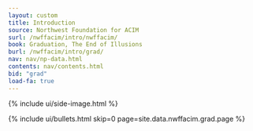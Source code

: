 ```yaml
---
layout: custom
title: Introduction
source: Northwest Foundation for ACIM
surl: /nwffacim/intro/nwffacim/
book: Graduation, The End of Illusions
burl: /nwffacim/intro/grad/
nav: nav/np-data.html
contents: nav/contents.html
bid: "grad"
load-fa: true
---
```


<div class="custom-side-image">
  {% include ui/side-image.html %}
</div>

{% include ui/bullets.html
  skip=0
  page=site.data.nwffacim.grad.page
%}

